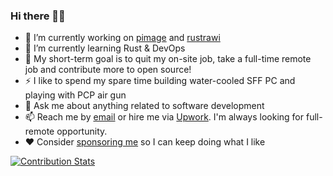 ### Hi there 👋😀

- 🔭 I’m currently working on [pimage](https://github.com/rahmatnazali/pimage) and [rustrawi](https://github.com/rahmatnazali/rustrawi)
- 🌱 I’m currently learning Rust & DevOps
- 🎯 My short-term goal is to quit my on-site job, take a full-time remote job and contribute more to open source!
- ⚡ I like to spend my spare time building water-cooled SFF PC and playing with PCP air gun
- 💬 Ask me about anything related to software development
- 📫 Reach me by [email](mailto:rahmatnazali95@gmail.com) or hire me via [Upwork](https://www.upwork.com/freelancers/~01f03e22fefdfb7f2a). I'm always looking for full-remote opportunity.
- ❤️ Consider [sponsoring me](https://github.com/sponsors/rahmatnazali) so I can keep doing what I like

[![Contribution Stats](https://github-readme-stats.vercel.app/api?username=rahmatnazali&count_private=true&show_icons=true)](https://github.com/anuraghazra/github-readme-stats)

<!--

Hey you found me!
This is just a section to experiment with my template.

[![Contribution Stats](https://github-contribution-stats.vercel.app/api/?username=rahmatnazali)](https://github.com/LordDashMe/github-contribution-stats/)

[![Contribution Stats](https://github-readme-stats.vercel.app/api?username=rahmatnazali&count_private=true&show_icons=true)](https://github.com/anuraghazra/github-readme-stats)

-->
